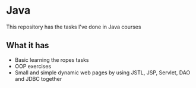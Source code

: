 # Java

This repository has the tasks I've done in Java courses

## What it has

* Basic learning the ropes tasks
* OOP exercises
* Small and simple dynamic web pages by using JSTL, JSP, Servlet, DAO and JDBC
together
